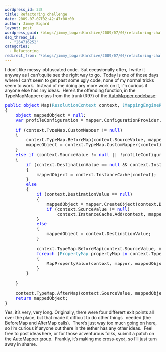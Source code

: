 ```yaml
---
wordpress_id: 332
title: Refactoring challenge
date: 2009-07-07T02:42:47+00:00
author: Jimmy Bogard
layout: post
wordpress_guid: /blogs/jimmy_bogard/archive/2009/07/06/refactoring-challenge.aspx
dsq_thread_id:
  - "264716252"
categories:
  - Refactoring
redirect_from: "/blogs/jimmy_bogard/archive/2009/07/06/refactoring-challenge.aspx/"
---
```

I don’t like messy, obfuscated code.&#160; But <strike>occasionally</strike> often, I write it anyway as I can’t quite see the right way to go.&#160; Today is one of those days where I can’t seem to get past some ugly code, none of my normal tricks seem to work.&#160; Instead of me doing any more work on it, I’m curious if anyone else has any ideas.&#160; Here’s the offending function, in the TypeMapMapper class from the trunk (R97) of the [AutoMapper codebase](http://code.google.com/p/automapperhome/):

<pre><span style="color: blue">public object </span>Map(<span style="color: #2b91af">ResolutionContext </span>context, <span style="color: #2b91af">IMappingEngineRunner </span>mapper)
{
    <span style="color: blue">object </span>mappedObject = <span style="color: blue">null</span>;
    <span style="color: blue">var </span>profileConfiguration = mapper.ConfigurationProvider.GetProfileConfiguration(context.TypeMap.Profile);

    <span style="color: blue">if </span>(context.TypeMap.CustomMapper != <span style="color: blue">null</span>)
    {
        context.TypeMap.BeforeMap(context.SourceValue, mappedObject);
        mappedObject = context.TypeMap.CustomMapper(context);
    }
    <span style="color: blue">else if </span>(context.SourceValue != <span style="color: blue">null </span>|| !profileConfiguration.MapNullSourceValuesAsNull)
    {
        <span style="color: blue">if </span>(context.DestinationValue == <span style="color: blue">null </span>&& context.InstanceCache.ContainsKey(context))
        {
            mappedObject = context.InstanceCache[context];
        }
        <span style="color: blue">else
        </span>{
            <span style="color: blue">if </span>(context.DestinationValue == <span style="color: blue">null</span>)
            {
                mappedObject = mapper.CreateObject(context.DestinationType);
                <span style="color: blue">if </span>(context.SourceValue != <span style="color: blue">null</span>)
                    context.InstanceCache.Add(context, mappedObject);
            }
            <span style="color: blue">else
            </span>{
                mappedObject = context.DestinationValue;
            }

            context.TypeMap.BeforeMap(context.SourceValue, mappedObject);
            <span style="color: blue">foreach </span>(<span style="color: #2b91af">PropertyMap </span>propertyMap <span style="color: blue">in </span>context.TypeMap.GetPropertyMaps())
            {
                MapPropertyValue(context, mapper, mappedObject, propertyMap);
            }
        }

    }

    context.TypeMap.AfterMap(context.SourceValue, mappedObject);
    <span style="color: blue">return </span>mappedObject;
}</pre>

[](http://11011.net/software/vspaste)

Yes, it’s very, very long. Originally, there were four different exit points all over the place, but that made it difficult to do other things I needed (the BeforeMap and AfterMap calls).&#160; There’s just way too much going on here, so I’m curious if anyone out there in the æther has any other ideas.&#160; Feel free to post ideas here, or for those adventurous folks, submit a patch on the [AutoMapper group](http://groups.google.com/group/automapper-users).&#160; Frankly, it’s making me cross-eyed, so I’ll just turn away in shame.
